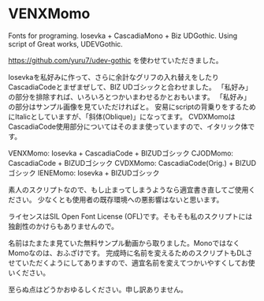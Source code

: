 # VENXMomo
Fonts for programing. Iosevka + CascadiaMono + Biz UDGothic. Using script of Great works, UDEVGothic.

https://github.com/yuru7/udev-gothic
を使わせていただきました。

Iosevkaを私好みに作って、さらに余計なグリフの入れ替えをしたりCascadiaCodeとまぜまぜして、BIZ UDゴシックと合わせました。
「私好み」の部分を排除すれば、いろいろとつかいまわせるかとおもいます。
「私好み」の部分はサンプル画像を見ていただければと。
安易にscriptの背乗りをするためにItalicとしていますが、「斜体(Oblique)」になってます。
CVDXMomoはCascadiaCode使用部分についてはそのまま使っていますので、イタリック体です。

VENXMomo: Iosevka + CascadiaCode + BIZUDゴシック
CJODMomo: CascadiaCode           + BIZUDゴシック
CVDXMomo: CascadiaCode(Orig.)    + BIZUDゴシック
IENEMomo: Iosevka                + BIZUDゴシック

素人のスクリプトなので、もし止まってしまうようなら適宜書き直してご使用ください。
少なくとも使用者の既存環境への悪影響はないと思います。

ライセンスはSIL Open Font License (OFL)です。そもそも私のスクリプトには独創性のかけらもありませんので。

名前はたまたま見ていた無料サンプル動画から取りました。MonoではなくMomoなのは、おふざけです。
完成時に名前を変えるためのスクリプトもDLさせていただくようにしてありますので、適宜名前を変えてつかいやすくしてお使いください。

至らぬ点はどうかおゆるしください。申し訳ありません。
